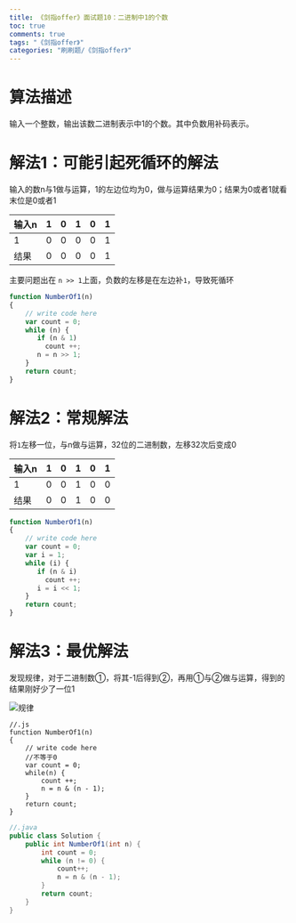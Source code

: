```yaml
---
title: 《剑指offer》面试题10：二进制中1的个数
toc: true
comments: true
tags: "《剑指offer》"
categories: "刷刷题/《剑指offer》"
---
```



# 算法描述

输入一个整数，输出该数二进制表示中1的个数。其中负数用补码表示。

# 解法1：可能引起死循环的解法

输入的数n与1做与运算，1的左边位均为0，做与运算结果为0；结果为0或者1就看末位是0或者1

|输入n| 1| 0| 1|0| 1|
|-|-|-|-|-|-|
|    1| 0| 0| 0|0| 1|   
|结果 | 0| 0| 0|0| 1|

主要问题出在 `n >> 1`上面，负数的左移是在左边补`1`，导致死循环

```js
function NumberOf1(n)
{
    // write code here
    var count = 0;
    while (n) {
       if (n & 1)
         count ++;
       n = n >> 1;
    }
    return count;
}
```


# 解法2：常规解法

将`1`左移一位，与n做与运算，32位的二进制数，左移32次后变成0

|输入n| 1| 0| 1|0| 1|
|-|-|-|-|-|-|
|    1| 0| 0| 1|0| 0|   
|结果 | 0| 0| 1|0| 0|

```js
function NumberOf1(n)
{
    // write code here
    var count = 0;
    var i = 1;
    while (i) {
       if (n & i)
         count ++;
       i = i << 1;
    }
    return count;
}

```

# 解法3：最优解法

发现规律，对于二进制数①，将其-1后得到②，再用①与②做与运算，得到的结果刚好少了一位1

![规律](https://note.youdao.com/yws/public/resource/03dfd851f24b216e58d1d651eff575ae/xmlnote/1B30447DB0AC446BAE603DCEDB8816CA/4978)

```
//.js
function NumberOf1(n)
{
    // write code here
    //不等于0
    var count = 0;
    while(n) {
        count ++;
        n = n & (n - 1);
    }
    return count;
}
```

```java
//.java
public class Solution {
    public int NumberOf1(int n) {
        int count = 0;
        while (n != 0) {
            count++;
            n = n & (n - 1);
        }
        return count;
    }
}

```